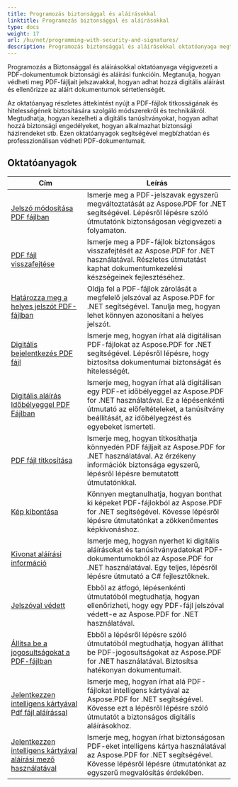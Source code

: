 ```yaml
---
title: Programozás biztonsággal és aláírásokkal
linktitle: Programozás biztonsággal és aláírásokkal
type: docs
weight: 17
url: /hu/net/programming-with-security-and-signatures/
description: Programozás biztonsággal és aláírásokkal oktatóanyaga megtanítja Önnek, hogyan biztonságossá és aláírhatja PDF-dokumentumait, biztosítva a bizalmasságot és a hitelességet.
---
```

Programozás a Biztonsággal és aláírásokkal oktatóanyaga végigvezeti a PDF-dokumentumok biztonsági és aláírási funkcióin. Megtanulja, hogyan védheti meg PDF-fájljait jelszavakkal, hogyan adhat hozzá digitális aláírást és ellenőrizze az aláírt dokumentumok sértetlenségét.

Az oktatóanyag részletes áttekintést nyújt a PDF-fájlok titkosságának és hitelességének biztosítására szolgáló módszerekről és technikákról. Megtudhatja, hogyan kezelheti a digitális tanúsítványokat, hogyan adhat hozzá biztonsági engedélyeket, hogyan alkalmazhat biztonsági házirendeket stb. Ezen oktatóanyagok segítségével megbízhatóan és professzionálisan védheti PDF-dokumentumait.

## Oktatóanyagok
| Cím | Leírás |
| --- | --- | 
| [Jelszó módosítása PDF fájlban](./change-password/) | Ismerje meg a PDF-jelszavak egyszerű megváltoztatását az Aspose.PDF for .NET segítségével. Lépésről lépésre szóló útmutatónk biztonságosan végigvezeti a folyamaton. |  
| [PDF fájl visszafejtése](./decrypt/) | Ismerje meg a PDF-fájlok biztonságos visszafejtését az Aspose.PDF for .NET használatával. Részletes útmutatást kaphat dokumentumkezelési készségeinek fejlesztéséhez. |  
| [Határozza meg a helyes jelszót PDF-fájlban](./determine-correct-password/) | Oldja fel a PDF-fájlok zárolását a megfelelő jelszóval az Aspose.PDF for .NET segítségével. Tanulja meg, hogyan lehet könnyen azonosítani a helyes jelszót. |  
| [Digitális bejelentkezés PDF fájl](./digitally-sign/) | Ismerje meg, hogyan írhat alá digitálisan PDF-fájlokat az Aspose.PDF for .NET segítségével. Lépésről lépésre, hogy biztosítsa dokumentumai biztonságát és hitelességét. |  
| [Digitális aláírás Időbélyeggel PDF Fájlban](./digitally-sign-with-time-stamp/) | Ismerje meg, hogyan írhat alá digitálisan egy PDF-et időbélyeggel az Aspose.PDF for .NET használatával. Ez a lépésenkénti útmutató az előfeltételeket, a tanúsítvány beállítását, az időbélyegzést és egyebeket ismerteti. |  
| [PDF fájl titkosítása](./encrypt/) | Ismerje meg, hogyan titkosíthatja könnyedén PDF fájljait az Aspose.PDF for .NET használatával. Az érzékeny információk biztonsága egyszerű, lépésről lépésre bemutatott útmutatónkkal. |  
| [Kép kibontása](./extracting-image/) | Könnyen megtanulhatja, hogyan bonthat ki képeket PDF-fájlokból az Aspose.PDF for .NET segítségével. Kövesse lépésről lépésre útmutatónkat a zökkenőmentes képkivonáshoz. |  
| [Kivonat aláírási információ](./extract-signature-info/) | Ismerje meg, hogyan nyerhet ki digitális aláírásokat és tanúsítványadatokat PDF-dokumentumokból az Aspose.PDF for .NET használatával. Egy teljes, lépésről lépésre útmutató a C# fejlesztőknek. |  
| [Jelszóval védett](./is-password-protected/) | Ebből az átfogó, lépésenkénti útmutatóból megtudhatja, hogyan ellenőrizheti, hogy egy PDF-fájl jelszóval védett-e az Aspose.PDF for .NET használatával. |  
| [Állítsa be a jogosultságokat a PDF-fájlban](./set-privileges/) | Ebből a lépésről lépésre szóló útmutatóból megtudhatja, hogyan állíthat be PDF-jogosultságokat az Aspose.PDF for .NET használatával. Biztosítsa hatékonyan dokumentumait. |  
| [Jelentkezzen intelligens kártyával Pdf fájl aláírással](./sign-with-smart-card-using-pdf-file-signature/) | Ismerje meg, hogyan írhat alá PDF-fájlokat intelligens kártyával az Aspose.PDF for .NET segítségével. Kövesse ezt a lépésről lépésre szóló útmutatót a biztonságos digitális aláírásokhoz. |  
| [Jelentkezzen intelligens kártyával aláírási mező használatával](./sign-with-smart-card-using-signature-field/) | Ismerje meg, hogyan írhat biztonságosan PDF-eket intelligens kártya használatával az Aspose.PDF for .NET segítségével. Kövesse lépésről lépésre útmutatónkat az egyszerű megvalósítás érdekében. |  